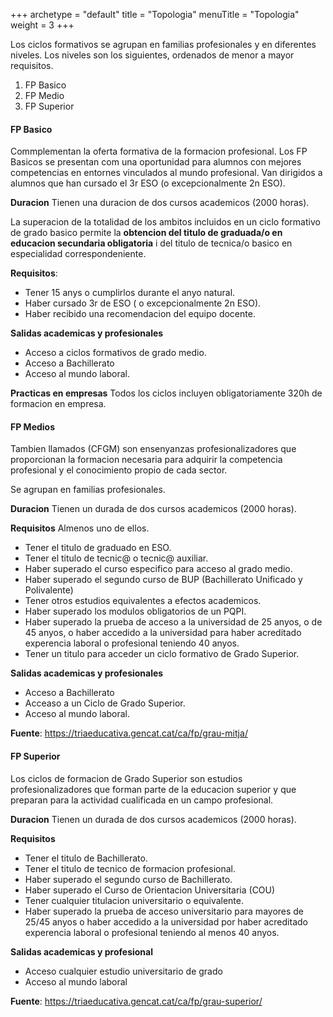+++
archetype = "default"
title = "Topologia"
menuTitle = "Topologia"
weight = 3
+++

Los ciclos formativos se agrupan en familias profesionales y en diferentes niveles. 
Los niveles son los siguientes, ordenados de menor a mayor requisitos.

1. FP Basico
2. FP Medio
3. FP Superior

#### FP Basico
Commplementan la oferta formativa de la formacion profesional.
Los FP Basicos se presentan com una oportunidad para alumnos con mejores competencias en entornes vinculados al mundo profesional. Van dirigidos a alumnos que han cursado el 3r ESO (o excepcionalmente 2n ESO).

**Duracion**
Tienen una duracion de dos cursos academicos (2000 horas).

La superacion de la totalidad de los ambitos incluidos en un ciclo formativo de grado basico permite la **obtencion del titulo de graduada/o en educacion secundaria obligatoria** i del titulo de tecnica/o basico en especialidad correspondeniente.

**Requisitos**:
- Tener 15 anys o cumplirlos durante el anyo natural.
- Haber cursado 3r de ESO ( o excepcionalmente 2n ESO).
- Haber recibido una recomendacion del equipo docente.

**Salidas academicas y profesionales**
- Acceso a ciclos formativos de grado medio.
- Acceso a Bachillerato
- Acceso al mundo laboral.

**Practicas en empresas**
Todos los ciclos incluyen obligatoriamente 320h de formacion en empresa. 

#### FP Medios
Tambien llamados (CFGM) son ensenyanzas profesionalizadores que proporcionan la formacion necesaria para adquirir la competencia profesional y el conocimiento propio de cada sector.

Se agrupan en familias profesionales.

**Duracion**
Tienen un durada de dos cursos academicos (2000 horas).

**Requisitos**
Almenos uno de ellos.
- Tener el titulo de graduado en ESO.
- Tener el titulo de tecnic@ o tecnic@ auxiliar.
- Haber superado el curso especifico para acceso al grado medio.
- Haber superado el segundo curso de BUP (Bachillerato Unificado y Polivalente)
- Tener otros estudios equivalentes a efectos academicos.
- Haber superado los modulos obligatorios de un PQPI.
- Haber superado la prueba de acceso a la universidad de 25 anyos, o de 45 anyos, o haber accedido a la universidad para haber acreditado experencia laboral o profesional teniendo 40 anyos.
- Tener un titulo para acceder un ciclo formativo de Grado Superior.

**Salidas academicas y profesionales**
- Acceso a Bachillerato
- Acceaso a un Ciclo de Grado Superior. 
- Acceso al mundo laboral.

**Fuente**: https://triaeducativa.gencat.cat/ca/fp/grau-mitja/

#### FP Superior

Los ciclos de formacion de Grado Superior son estudios profesionalizadores que forman parte de la educacion superior y que preparan para la actividad cualificada en un campo profesional.

**Duracion**
Tienen un durada de dos cursos academicos (2000 horas).

**Requisitos**
- Tener el titulo de Bachillerato.
- Tener el titulo de tecnico de formacion profesional.
- Haber superado el segundo curso de Bachillerato.
- Haber superado el Curso de Orientacion Universitaria (COU)
- Tener cualquier titulacion universitario o equivalente.
- Haber superado la prueba de acceso universitario para mayores de 25/45 anyos o haber accedido a la universidad por haber acreditado experencia laboral o profesional teniendo al menos 40 anyos. 


**Salidas academicas y profesional**
- Acceso cualquier estudio universitario de grado
- Acceso al mundo laboral

**Fuente**: https://triaeducativa.gencat.cat/ca/fp/grau-superior/
